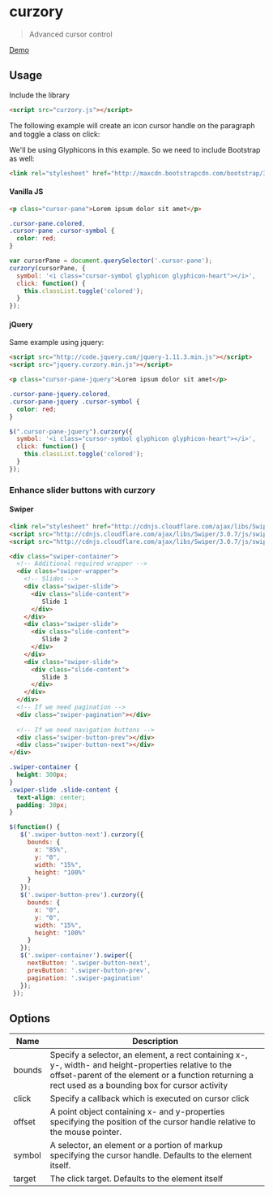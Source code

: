 # curzory
> Advanced cursor control

[Demo](http://benignware-labs.github.io/curzory)

## Usage

Include the library

```html
<script src="curzory.js"></script>

```

The following example will create an icon cursor handle on the paragraph and toggle a class on click:

We'll be using Glyphicons in this example. So we need to include Bootstrap as well:

```html
<link rel="stylesheet" href="http://maxcdn.bootstrapcdn.com/bootstrap/3.3.5/css/bootstrap.min.css"></link>
```

#### Vanilla JS

```html
<p class="cursor-pane">Lorem ipsum dolor sit amet</p>
```

```css
.cursor-pane.colored,
.cursor-pane .cursor-symbol {
  color: red;
}
```

```js
var cursorPane = document.querySelector('.cursor-pane');
curzory(cursorPane, {
  symbol: '<i class="cursor-symbol glyphicon glyphicon-heart"></i>',
  click: function() {
    this.classList.toggle('colored');
  }
});
```

#### jQuery

Same example using jquery:

```html
<script src="http://code.jquery.com/jquery-1.11.3.min.js"></script>
<script src="jquery.curzory.min.js"></script>
```

```html
<p class="cursor-pane-jquery">Lorem ipsum dolor sit amet</p>
```

```css
.cursor-pane-jquery.colored,
.cursor-pane-jquery .cursor-symbol {
  color: red;
}
```

```js
$(".cursor-pane-jquery").curzory({
  symbol: '<i class="cursor-symbol glyphicon glyphicon-heart"></i>',
  click: function() {
    this.classList.toggle('colored');
  }
});
```

### Enhance slider buttons with curzory

#### Swiper

```html
<link rel="stylesheet" href="http://cdnjs.cloudflare.com/ajax/libs/Swiper/3.0.7/css/swiper.min.css">
<script src="http://cdnjs.cloudflare.com/ajax/libs/Swiper/3.0.7/js/swiper.min.js"></script>
<script src="http://cdnjs.cloudflare.com/ajax/libs/Swiper/3.0.7/js/swiper.jquery.min.js"></script>
```


```html
<div class="swiper-container">
  <!-- Additional required wrapper -->
  <div class="swiper-wrapper">
    <!-- Slides -->
    <div class="swiper-slide">
      <div class="slide-content">
         Slide 1
      </div>
    </div>
    <div class="swiper-slide">
      <div class="slide-content">
         Slide 2
      </div>
    </div>
    <div class="swiper-slide">
      <div class="slide-content">
         Slide 3
      </div>
    </div>
  </div>
  <!-- If we need pagination -->
  <div class="swiper-pagination"></div>
  
  <!-- If we need navigation buttons -->
  <div class="swiper-button-prev"></div>
  <div class="swiper-button-next"></div>
</div>
```

```css
.swiper-container {
  height: 300px;
}
.swiper-slide .slide-content {
  text-align: center;
  padding: 30px;
}
```

```js
$(function() {
   $('.swiper-button-next').curzory({
     bounds: {
       x: "85%",
       y: "0",
       width: "15%",
       height: "100%"
     }
   });
   $('.swiper-button-prev').curzory({
     bounds: {
       x: "0",
       y: "0",
       width: "15%",
       height: "100%"
     }
   });
   $('.swiper-container').swiper({
     nextButton: '.swiper-button-next',
     prevButton: '.swiper-button-prev',
     pagination: '.swiper-pagination'
   });
 });
```

## Options

<table>
  <thead>
    <tr>
      <th>Name</th>
      <th>Description</th>
    </tr>
  </thead>
  <tbody>
    <tr>
      <td>bounds</td>
      <td>Specify a selector, an element, a rect containing x-, y-, width- and height-properties relative to the offset-parent of the element or a function returning a rect used as a bounding box for cursor activity</td>
    </tr>
    <tr>
      <td>click</td>
      <td>Specify a callback which is executed on cursor click</td>
    </tr>
    <tr>
      <td>offset</td>
      <td>A point object containing x- and y-properties specifying the position of the cursor handle relative to the mouse pointer.</td>
    </tr>
    <tr>
      <td>symbol</td>
      <td>A selector, an element or a portion of markup specifying the cursor handle. Defaults to the element itself.</td> 
    </tr>
    <tr>
      <td>target</td>
      <td>The click target. Defaults to the element itself</td>
    </tr>
  </tbody>
</table>